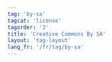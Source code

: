 ```yaml
---
tag: 'by-sa'
tagcat: 'license'
tagorder: '3'
title: 'Creative Commons By SA'
layout: 'tag-layout'
lang_fr: '/fr/tag/by-sa'
---
```

